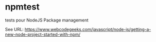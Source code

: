 # npmtest
tests pour NodeJS Package management

See URL: https://www.webcodegeeks.com/javascript/node-js/getting-a-new-node-project-started-with-npm/ 
